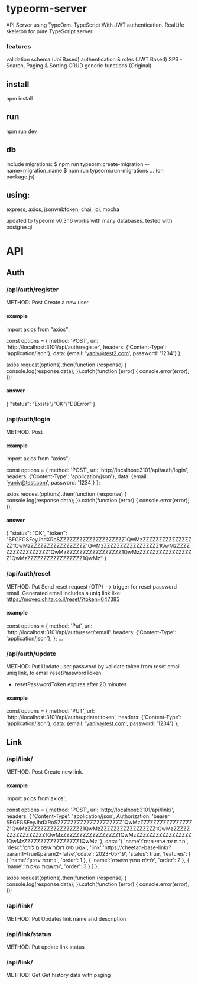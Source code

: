 # typeorm-server
API Server using TypeOrm. TypeScript With JWT authentication.
RealLife skeleton for pure TypeScript server.
### features
validation schema (Joi Based)
authentication & roles (JWT Based)
SPS - Search, Paging & Sorting CRUD generic functions (Original)

## install
npm install

## run
npm run dev

## db
include migrations:
 $ npm run typeorm:create-migration --name=migration_name
 $ npm run typeorm:run-migrations
 ... (on package.js)

 ## using:
 express, axios, jsonwebtoken, chai, joi, mocha

 updated to typeorm v0.3.16
 works with many databases.
 tested with postgresql.


# API
## Auth
### /api/auth/register
METHOD: Post
Create a new user.
#### example
import axios from "axios";

const options = {
  method: 'POST',
  url: 'http://localhost:3101/api/auth/register',
  headers: {'Content-Type': 'application/json'},
  data: {email: 'yaniv@test2.com', password: '1234'}
};

axios.request(options).then(function (response) {
  console.log(response.data);
}).catch(function (error) {
  console.error(error);
});
#### answer
{
	"status": "Exists"/"OK"/"DBError"
}

### /api/auth/login
METHOD: Post
#### example
import axios from "axios";

const options = {
  method: 'POST',
  url: 'http://localhost:3101/api/auth/login',
  headers: {'Content-Type': 'application/json'},
  data: {email: 'yaniv@test.com', password: '1234'}
};

axios.request(options).then(function (response) {
  console.log(response.data);
}).catch(function (error) {
  console.error(error);
});

#### answer
{
	"status": "OK",
	"token": "SFGFGSFeyJhdXRoSZZZZZZZZZZZZZZZZZZZZ1QwMzZZZZZZZZZZZZZZZZZ1QwMzZZZZZZZZZZZZZZZZZ1QwMzZZZZZZZZZZZZZZZZZ1QwMzZZZZZZZZZZZZZZZZZ1QwMzZZZZZZZZZZZZZZZZZ1QwMzZZZZZZZZZZZZZZZZZ1QwMzZZZZZZZZZZZZZZZZZ1QwMz"
}


### /api/auth/reset
METHOD: Put
Send reset request (OTP) --> trigger for reset password email.
Generated email includes a uniq link like:
https://moveo.chita.co.il/reset/?token=647383

#### example
const options = {
  method: 'Put',
  url: 'http://localhost:3101/api/auth/reset/:email',
  headers: {'Content-Type': 'application/json'},
};
...

### /api/auth/update
METHOD: Put
Update user password by validate token from reset email uniq link, to email resetPasswordToken.
* resetPasswordToken expires after 20 minutes 
#### example
const options = {
  method: 'PUT',
  url: 'http://localhost:3101/api/auth/update/:token',
  headers: {'Content-Type': 'application/json'},
  data: {email: 'yaniv@test.com', password: '1234'}
};

## Link

### /api/link/
METHOD: Post
Create new link.
#### example
import axios from'axios';

const options = {
  method: 'POST',
  url: 'http://localhost:3101/api/link/',
  headers: {
    'Content-Type': 'application/json',
    Authorization: 'bearer SFGFGSFeyJhdXRoSZZZZZZZZZZZZZZZZZZZZ1QwMzZZZZZZZZZZZZZZZZZ1QwMzZZZZZZZZZZZZZZZZZ1QwMzZZZZZZZZZZZZZZZZZ1QwMzZZZZZZZZZZZZZZZZZ1QwMzZZZZZZZZZZZZZZZZZ1QwMzZZZZZZZZZZZZZZZZZ1QwMzZZZZZZZZZZZZZZZZZ1QwMz'
  },
  data: '{
 'name':'‫הבית‬ ‫עד‬ ‫ארצי‬ ‫פנים‬', 
 'desc':'‫אמט‬ ‫סיט‬ ‫דולור‬ ‫איפסום‬ ‫לורם‬', 
 'link':'https://cheetah-base-link/?param1=true&param2=false','cdate':'2023-05-19', 
 'status': true, 
 'features': [
      {
      'name':'‫כתובת‬ ‫עדכון‬', 
       'order': 1 
      }, 
      { 
       'name':'‫לדלת‬ ‫מחוץ‬ ‫השארה‬', 
       'order': 2 
      }, 
      { 
       'name':'‫ותשובות‬ ‫שאלות‬', 
       'order': 3 
      } 
  ]
};

axios.request(options).then(function (response) {
  console.log(response.data);
}).catch(function (error) {
  console.error(error);
});
### /api/link/
METHOD: Put
Updates link name and description

### /api/link/status
METHOD: Put
update link status
### /api/link/
METHOD: Get
Get history data
with paging

